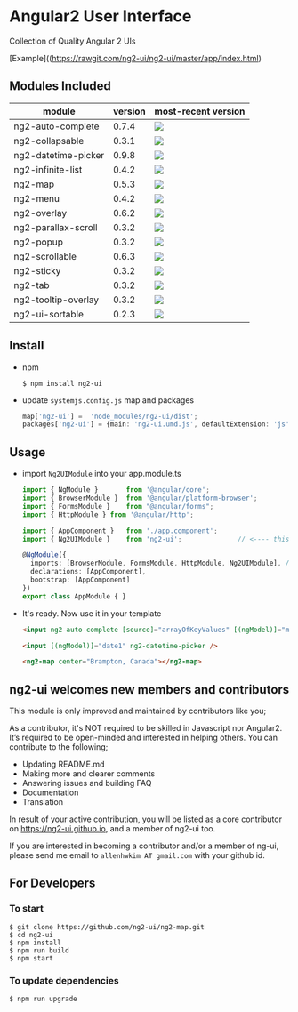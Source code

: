 # Angular2 User Interface

Collection of Quality Angular 2 UIs

[Example]((https://rawgit.com/ng2-ui/ng2-ui/master/app/index.html)

## Modules Included

| module             | version | most-recent version                                                                 |
| ------------------ | ------- | ----------------------------------------------------------------------------------- |
| ng2-auto-complete  | 0.7.4   | ![](https://badge.fury.io/js/ng2-auto-complete.svg)                                 |
| ng2-collapsable    | 0.3.1   | ![](https://badge.fury.io/js/ng2-collapsable.svg)                                   |
| ng2-datetime-picker| 0.9.8   | ![](https://badge.fury.io/js/ng2-datetime-picker.svg)                               |
| ng2-infinite-list  | 0.4.2   | ![](https://badge.fury.io/js/ng2-infinite-list.svg)                                 |
| ng2-map            | 0.5.3   | ![](https://badge.fury.io/js/ng2-map.svg)                                           |
| ng2-menu           | 0.4.2   | ![](https://badge.fury.io/js/ng2-menu.svg)                                          |
| ng2-overlay        | 0.6.2   | ![](https://badge.fury.io/js/ng2-overlay.svg)                                       |
| ng2-parallax-scroll| 0.3.2   | ![](https://badge.fury.io/js/ng2-parallax-scroll.svg)                               |
| ng2-popup          | 0.3.2   | ![](https://badge.fury.io/js/ng2-popup.svg)                                         |
| ng2-scrollable     | 0.6.3   | ![](https://badge.fury.io/js/ng2-scrollable.svg)                                    |
| ng2-sticky         | 0.3.2   | ![](https://badge.fury.io/js/ng2-sticky.svg)                                        |
| ng2-tab            | 0.3.2   | ![](https://badge.fury.io/js/ng2-tab.svg)                                           |
| ng2-tooltip-overlay| 0.3.2   | ![](https://badge.fury.io/js/ng2-tooltip-overlay.svg)                               |
| ng2-ui-sortable    | 0.2.3   | ![](https://badge.fury.io/js/ng2-ui-sortable.svg)                                   |

## Install

* npm

    ```Shell
    $ npm install ng2-ui
    ```

* update `systemjs.config.js` map and packages

    ```TypeScript
    map['ng2-ui'] =  'node_modules/ng2-ui/dist';
    packages['ng2-ui'] = {main: 'ng2-ui.umd.js', defaultExtension: 'js'}
    ```

## Usage

* import `Ng2UIModule` into your app.module.ts

    ```TypeScript
    import { NgModule }       from '@angular/core';
    import { BrowserModule }  from '@angular/platform-browser';
    import { FormsModule }    from "@angular/forms";
    import { HttpModule } from '@angular/http';

    import { AppComponent }   from './app.component';
    import { Ng2UIModule }    from 'ng2-ui';              // <---- this

    @NgModule({
      imports: [BrowserModule, FormsModule, HttpModule, Ng2UIModule], // <--- this
      declarations: [AppComponent],
      bootstrap: [AppComponent]
    })
    export class AppModule { }
    ```

* It's ready. Now use it in your template

    ```HTML
    <input ng2-auto-complete [source]="arrayOfKeyValues" [(ngModel)]="myModel" />

    <input [(ngModel)]="date1" ng2-datetime-picker />

    <ng2-map center="Brampton, Canada"></ng2-map>
    ```

## **ng2-ui** welcomes new members and contributors

This module is only improved and maintained by contributors like you;

As a contributor, it's NOT required to be skilled in Javascript nor Angular2.
It’s required to be open-minded and interested in helping others.
You can contribute to the following;

  * Updating README.md
  * Making more and clearer comments
  * Answering issues and building FAQ
  * Documentation
  * Translation

In result of your active contribution, you will be listed as a core contributor
on https://ng2-ui.github.io, and a member of ng2-ui too.

If you are interested in becoming a contributor and/or a member of ng-ui,
please send me email to `allenhwkim AT gmail.com` with your github id.

## For Developers

### To start

```Shell
$ git clone https://github.com/ng2-ui/ng2-map.git
$ cd ng2-ui
$ npm install
$ npm run build
$ npm start
```

### To update dependencies

```Shell
$ npm run upgrade
```

